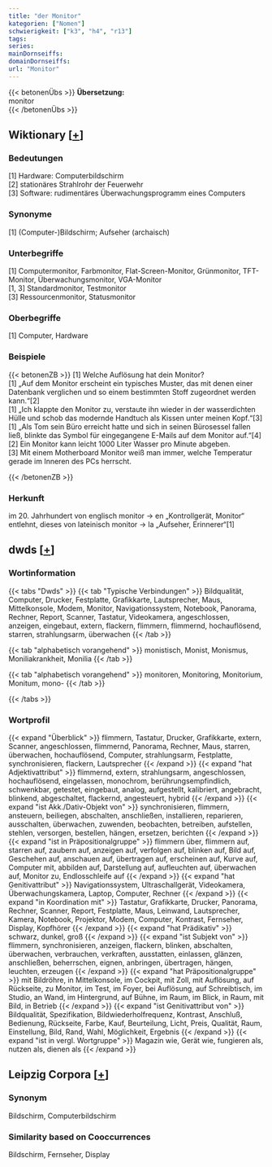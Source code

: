 ```yaml
---
title: "der Monitor"
kategorien: ["Nomen"]
schwierigkeit: ["k3", "h4", "r13"]
tags:
series:
mainDornseiffs:
domainDornseiffs:
url: "Monitor"
---
```


{{< betonenÜbs >}}
**Übersetzung:**  
monitor  
{{< /betonenÜbs >}}

## Wiktionary [[+](https://de.wiktionary.org/wiki/Monitor)]

### Bedeutungen
[1] Hardware: Computerbildschirm  
[2] stationäres Strahlrohr der Feuerwehr  
[3] Software: rudimentäres Überwachungsprogramm eines Computers  

### Synonyme
[1] (Computer-)Bildschirm; Aufseher (archaisch)  

### Unterbegriffe
[1] Computermonitor, Farbmonitor, Flat-Screen-Monitor, Grünmonitor, TFT-Monitor, Überwachungsmonitor, VGA-Monitor  
[1, 3] Standardmonitor, Testmonitor  
[3] Ressourcenmonitor, Statusmonitor  

### Oberbegriffe
[1] Computer, Hardware  

### Beispiele
{{< betonenZB >}}
[1] Welche Auflösung hat dein Monitor?  
[1] „Auf dem Monitor erscheint ein typisches Muster, das mit denen einer Datenbank verglichen und so einem bestimmten Stoff zugeordnet werden kann.“[2]  
[1] „Ich klappte den Monitor zu, verstaute ihn wieder in der wasserdichten Hülle und schob das modernde Handtuch als Kissen unter meinen Kopf.“[3]  
[1] „Als Tom sein Büro erreicht hatte und sich in seinen Bürosessel fallen ließ, blinkte das Symbol für eingegangene E-Mails auf dem Monitor auf.“[4]  
[2] Ein Monitor kann leicht 1000 Liter Wasser pro Minute abgeben.  
[3] Mit einem Motherboard Monitor weiß man immer, welche Temperatur gerade im Inneren des PCs herrscht.  

{{< /betonenZB >}}
### Herkunft
im 20. Jahrhundert von englisch monitor → en „Kontrollgerät, Monitor“ entlehnt, dieses von lateinisch monitor → la „Aufseher, Erinnerer“[1]  



## dwds [[+](https://www.dwds.de/wb/Monitor)]

### Wortinformation
{{< tabs "Dwds" >}}
{{< tab "Typische Verbindungen" >}}
Bildqualität, Computer, Drucker, Festplatte, Grafikkarte, Lautsprecher, Maus, Mittelkonsole, Modem, Monitor, Navigationssystem, Notebook, Panorama, Rechner, Report, Scanner, Tastatur, Videokamera, angeschlossen, anzeigen, eingebaut, extern, flackern, flimmern, flimmernd, hochauflösend, starren, strahlungsarm, überwachen
{{< /tab >}}

{{< tab "alphabetisch vorangehend" >}}
monistisch, Monist, Monismus, Moniliakrankheit, Monilia
{{< /tab >}}

{{< tab "alphabetisch vorangehend" >}}
monitoren, Monitoring, Monitorium, Monitum, mono-
{{< /tab >}}

{{< /tabs >}}

### Wortprofil
{{< expand "Überblick" >}} flimmern, Tastatur, Drucker, Grafikkarte, extern, Scanner, angeschlossen, flimmernd, Panorama, Rechner, Maus, starren, überwachen, hochauflösend, Computer, strahlungsarm, Festplatte, synchronisieren, flackern, Lautsprecher {{< /expand >}}
{{< expand "hat Adjektivattribut" >}} flimmernd, extern, strahlungsarm, angeschlossen, hochauflösend, eingelassen, monochrom, berührungsempfindlich, schwenkbar, getestet, eingebaut, analog, aufgestellt, kalibriert, angebracht, blinkend, abgeschaltet, flackernd, angesteuert, hybrid {{< /expand >}}
{{< expand "ist Akk./Dativ-Objekt von" >}} synchronisieren, flimmern, ansteuern, beiliegen, abschalten, anschließen, installieren, reparieren, ausschalten, überwachen, zuwenden, beobachten, betreiben, aufstellen, stehlen, versorgen, bestellen, hängen, ersetzen, berichten {{< /expand >}}
{{< expand "ist in Präpositionalgruppe" >}} flimmern über, flimmern auf, starren auf, zaubern auf, anzeigen auf, verfolgen auf, blinken auf, Bild auf, Geschehen auf, anschauen auf, übertragen auf, erscheinen auf, Kurve auf, Computer mit, abbilden auf, Darstellung auf, aufleuchten auf, überwachen auf, Monitor zu, Endlosschleife auf {{< /expand >}}
{{< expand "hat Genitivattribut" >}} Navigationssystem, Ultraschallgerät, Videokamera, Überwachungskamera, Laptop, Computer, Rechner {{< /expand >}}
{{< expand "in Koordination mit" >}} Tastatur, Grafikkarte, Drucker, Panorama, Rechner, Scanner, Report, Festplatte, Maus, Leinwand, Lautsprecher, Kamera, Notebook, Projektor, Modem, Computer, Kontrast, Fernseher, Display, Kopfhörer {{< /expand >}}
{{< expand "hat Prädikativ" >}} schwarz, dunkel, groß {{< /expand >}}
{{< expand "ist Subjekt von" >}} flimmern, synchronisieren, anzeigen, flackern, blinken, abschalten, überwachen, verbrauchen, verkraften, ausstatten, einlassen, glänzen, anschließen, beherrschen, eignen, anbringen, übertragen, hängen, leuchten, erzeugen {{< /expand >}}
{{< expand "hat Präpositionalgruppe" >}} mit Bildröhre, in Mittelkonsole, im Cockpit, mit Zoll, mit Auflösung, auf Rückseite, zu Monitor, im Test, im Foyer, bei Auflösung, auf Schreibtisch, im Studio, an Wand, im Hintergrund, auf Bühne, im Raum, im Blick, in Raum, mit Bild, in Betrieb {{< /expand >}}
{{< expand "ist Genitivattribut von" >}} Bildqualität, Spezifikation, Bildwiederholfrequenz, Kontrast, Anschluß, Bedienung, Rückseite, Farbe, Kauf, Beurteilung, Licht, Preis, Qualität, Raum, Einstellung, Bild, Rand, Wahl, Möglichkeit, Ergebnis {{< /expand >}}
{{< expand "ist in vergl. Wortgruppe" >}} Magazin wie, Gerät wie, fungieren als, nutzen als, dienen als {{< /expand >}}

## Leipzig Corpora [[+](https://corpora.uni-leipzig.de/en/res?word=Monitor&corpusId=deu_newscrawl-public_2018)]


### Synonym
Bildschirm, Computerbildschirm


### Similarity based on Cooccurrences
Bildschirm, Fernseher, Display

